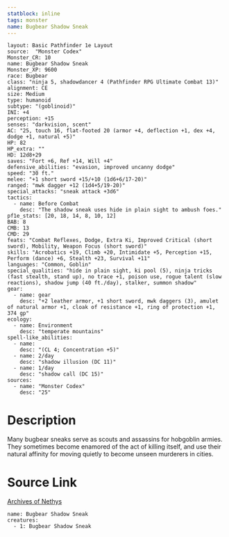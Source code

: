 ```yaml
---
statblock: inline
tags: monster
name: Bugbear Shadow Sneak
---
```

```statblock
layout: Basic Pathfinder 1e Layout
source:  "Monster Codex"
Monster_CR: 10
name: Bugbear Shadow Sneak
Monster_XP: 9600
race: Bugbear
class: "ninja 5, shadowdancer 4 (Pathfinder RPG Ultimate Combat 13)"
alignment: CE
size: Medium
type: humanoid
subtype: "(goblinoid)"
INI: +4
perception: +15
senses: "darkvision, scent"
AC: "25, touch 16, flat-footed 20 (armor +4, deflection +1, dex +4, dodge +1, natural +5)"
HP: 82
HP_extra: ""
HD: 12d8+29
saves: "Fort +6, Ref +14, Will +4"
defensive_abilities: "evasion, improved uncanny dodge"
speed: "30 ft."
melee: "+1 short sword +15/+10 (1d6+6/17-20)"
ranged: "mwk dagger +12 (1d4+5/19-20)"
special_attacks: "sneak attack +3d6"
tactics:
  - name: Before Combat
    desc: "The shadow sneak uses hide in plain sight to ambush foes."
pf1e_stats: [20, 18, 14, 8, 10, 12]
BAB: 8
CMB: 13
CMD: 29
feats: "Combat Reflexes, Dodge, Extra Ki, Improved Critical (short sword), Mobility, Weapon Focus (short sword)"
skills: "Acrobatics +19, Climb +20, Intimidate +5, Perception +15, Perform (dance) +6, Stealth +23, Survival +11"
languages: "Common, Goblin"
special_qualities: "hide in plain sight, ki pool (5), ninja tricks (fast stealth, stand up), no trace +1, poison use, rogue talent (slow reactions), shadow jump (40 ft./day), stalker, summon shadow"
gear:
  - name: gear
    desc: "+2 leather armor, +1 short sword, mwk daggers (3), amulet of natural armor +1, cloak of resistance +1, ring of protection +1, 374 gp"
ecology:
  - name: Environment
    desc: "temperate mountains"
spell-like_abilities:
  - name:
    desc: "(CL 4; Concentration +5)"
  - name: 2/day
    desc: "shadow illusion (DC 11)"
  - name: 1/day
    desc: "shadow call (DC 15)"
sources:
  - name: "Monster Codex"
    desc: "25"
```
# Description
Many bugbear sneaks serve as scouts and assassins for hobgoblin armies. They sometimes become enamored of the act of killing itself, and use their natural affinity for moving quietly to become unseen murderers in cities.
# Source Link
[Archives of Nethys](https://aonprd.com/MonsterDisplay.aspx?ItemName=Bugbear%20Shadow%20Sneak)
```encounter-table
name: Bugbear Shadow Sneak
creatures:
  - 1: Bugbear Shadow Sneak
```
